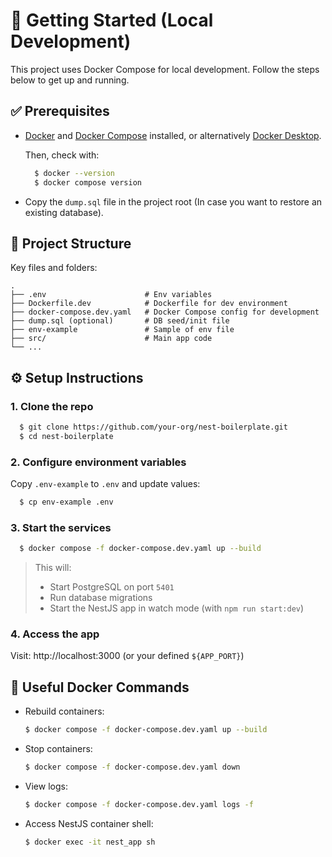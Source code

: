 # 🚀 Getting Started (Local Development)
This project uses Docker Compose for local development. Follow the steps below to get up and running.

## ✅ Prerequisites
- [Docker](https://docs.docker.com/engine/) and [Docker Compose](https://docs.docker.com/compose/) installed, or alternatively [Docker Desktop](https://docs.docker.com/desktop/).

  Then, check with:
  ```bash
    $ docker --version
    $ docker compose version
  ```
- Copy the `dump.sql` file in the project root (In case you want to restore an existing database).
## 📁 Project Structure
Key files and folders:
```
.
├── .env                      # Env variables
├── Dockerfile.dev            # Dockerfile for dev environment
├── docker-compose.dev.yaml   # Docker Compose config for development
├── dump.sql (optional)       # DB seed/init file
├── env-example               # Sample of env file
├── src/                      # Main app code
└── ...
```

## ⚙️ Setup Instructions
### 1. Clone the repo
```bash
  $ git clone https://github.com/your-org/nest-boilerplate.git
  $ cd nest-boilerplate
```

### 2. Configure environment variables
Copy `.env-example` to `.env` and update values:
```bash
  $ cp env-example .env
```

### 3. Start the services
```bash
  $ docker compose -f docker-compose.dev.yaml up --build
```
>This  will:  
>- Start PostgreSQL on port `5401`
>- Run database migrations
>- Start the NestJS app in watch mode (with `npm run start:dev`)

### 4. Access the app
Visit: http://localhost:3000 (or your defined `${APP_PORT}`)


## 🐳 Useful Docker Commands
- Rebuild containers:

  ```bash
  $ docker compose -f docker-compose.dev.yaml up --build
  ```

- Stop containers:

  ```bash
  $ docker compose -f docker-compose.dev.yaml down
  ```

- View logs:
  ```bash
  $ docker compose -f docker-compose.dev.yaml logs -f
  ```

- Access NestJS container shell:
  ```bash
  $ docker exec -it nest_app sh
  ```
  